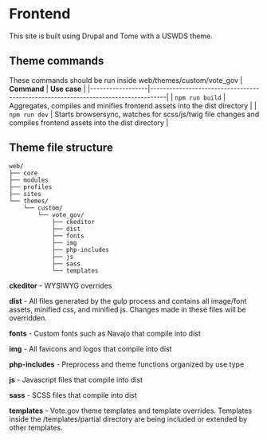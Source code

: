 # Frontend
This site is built using Drupal and Tome with a USWDS theme.

## Theme commands
These commands should be run inside web/themes/custom/vote_gov
| **Command**      | **Use case**                                                                      |
|------------------|-----------------------------------------------------------------------------------|
| `npm run build`  | Aggregates, compiles and minifies frontend assets into the dist directory                                                            |
| `npm run dev`    | Starts browsersync, watches for scss/js/twig file changes and compiles frontend assets into the dist directory                                                                   |

## Theme file structure
```
web/
├── core
├── modules
├── profiles
├── sites
└── themes/
    └── custom/
        └── vote_gov/
            ├── ckeditor
            ├── dist
            ├── fonts
            ├── img
            ├── php-includes
            ├── js
            ├── sass
            └── templates
```
**ckeditor** - WYSIWYG overrides

**dist** - All files generated by the gulp process and contains all image/font assets, minified css, and minified js. Changes made in these files will be overridden. 

**fonts** - Custom fonts such as Navajo that compile into dist

**img** - All favicons and logos that compile into dist

**php-includes** - Preprocess and theme functions organized by use type

**js** - Javascript files that compile into dist

**sass** - SCSS files that compile into dist

**templates** - Vote.gov theme templates and template overrides. Templates inside the /templates/partial directory are being included or extended by other templates.

